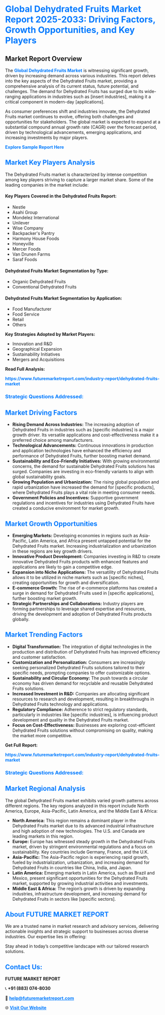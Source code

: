 <h1 style="color: #007BFF;">Global Dehydrated Fruits Market Report 2025-2033: Driving Factors, Growth Opportunities, and Key Players</h1>

<section id="overview">
<h2>Market Report Overview</h2>
<p>The <a href="https://www.futuremarketreport.com/industry-report/dehydrated-fruits-market" style="color: #007BFF; text-decoration: none;"><strong>Global Dehydrated Fruits Market</strong></a> is witnessing significant growth, driven by increasing demand across various industries. This report delves into the key aspects of the Dehydrated Fruits market, providing a comprehensive analysis of its current status, future potential, and challenges. The demand for Dehydrated Fruits has surged due to its wide-ranging applications in industries such as [insert industries], making it a critical component in modern-day [applications].</p>
<p>As consumer preferences shift and industries innovate, the Dehydrated Fruits market continues to evolve, offering both challenges and opportunities for stakeholders. The global market is expected to expand at a substantial compound annual growth rate (CAGR) over the forecast period, driven by technological advancements, emerging applications, and increasing investments by major players.</p>
</section>

<section id="overview">
<p><a href="https://www.futuremarketreport.com/request-sample/reportId=84785" style="color: #007BFF; text-decoration: none;"><strong>Explore Sample Report Here</strong></a></p>
</section>

<section id="key-players">
<h2 style="color: #007BFF;">Market Key Players Analysis</h2>
<p>The Dehydrated Fruits market is characterized by intense competition among key players striving to capture a larger market share. Some of the leading companies in the market include:</p>
<h4>Key Players Covered in the Dehydrated Fruits Report:</h4>
<ul><li>Nestle</li><li>Asahi Group</li><li>Mondelez International</li><li>Unilever</li><li>Wise Company</li><li>Backpacker&#039;s Pantry</li><li>Harmony House Foods</li><li>Honeyville</li><li>Mercer Foods</li><li>Van Drunen Farms</li><li>Saraf Foods</li></ul>
<h4>Dehydrated Fruits Market Segmentation by Type:</h4>
<ul><li>Organic Dehydrated Fruits</li><li>Conventional Dehydrated Fruits</li></ul>

<h4>Dehydrated Fruits Market Segmentation by Application:</h4>
<ul><li>Food Manufacturer</li><li>Food Service</li><li>Retail</li><li>Others</li></ul>
<p><strong>Key Strategies Adopted by Market Players:</strong></p>
<ul>
<li>Innovation and R&D</li>
<li>Geographical Expansion</li>
<li>Sustainability Initiatives</li>
<li>Mergers and Acquisitions</li>
</ul>
</section>

<section>
<p><strong>Read Full Analysis: </strong></p><a href="https://www.futuremarketreport.com/industry-report/dehydrated-fruits-market" style="color: #007BFF; text-decoration: none;"><strong>https://www.futuremarketreport.com/industry-report/dehydrated-fruits-market</strong></a>
<h3 style="color: #007BFF;">Strategic Questions Addressed:</h3>
</section>

<section id="driving-factors">
<h2 style="color: #007BFF;">Market Driving Factors</h2>
<ul>
<li><strong>Rising Demand Across Industries:</strong> The increasing adoption of Dehydrated Fruits in industries such as [specific industries] is a major growth driver. Its versatile applications and cost-effectiveness make it a preferred choice among manufacturers.</li>
<li><strong>Technological Advancements:</strong> Continuous innovations in production and application technologies have enhanced the efficiency and performance of Dehydrated Fruits, further boosting market demand.</li>
<li><strong>Sustainability and Eco-Friendly Initiatives:</strong> With growing environmental concerns, the demand for sustainable Dehydrated Fruits solutions has surged. Companies are investing in eco-friendly variants to align with global sustainability goals.</li>
<li><strong>Growing Population and Urbanization:</strong> The rising global population and rapid urbanization have increased the demand for [specific products], where Dehydrated Fruits plays a vital role in meeting consumer needs.</li>
<li><strong>Government Policies and Incentives:</strong> Supportive government regulations and incentives for industries using Dehydrated Fruits have created a conducive environment for market growth.</li>
</ul>
</section>

<section id="growth-opportunities">
<h2 style="color: #007BFF;">Market Growth Opportunities</h2>
<ul>
<li><strong>Emerging Markets:</strong> Developing economies in regions such as Asia-Pacific, Latin America, and Africa present untapped potential for the Dehydrated Fruits market. Increasing industrialization and urbanization in these regions are key growth drivers.</li>
<li><strong>Innovative Product Development:</strong> Companies investing in R&D to create innovative Dehydrated Fruits products with enhanced features and applications are likely to gain a competitive edge.</li>
<li><strong>Expansion into Niche Applications:</strong> The versatility of Dehydrated Fruits allows it to be utilized in niche markets such as [specific niches], creating opportunities for growth and diversification.</li>
<li><strong>E-commerce Growth:</strong> The rise of e-commerce platforms has created a surge in demand for Dehydrated Fruits used in [specific applications], further boosting market growth.</li>
<li><strong>Strategic Partnerships and Collaborations:</strong> Industry players are forming partnerships to leverage shared expertise and resources, driving the development and adoption of Dehydrated Fruits products globally.</li>
</ul>
</section>

<section id="trending-factors">
<h2 style="color: #007BFF;">Market Trending Factors</h2>
<ul>
<li><strong>Digital Transformation:</strong> The integration of digital technologies in the production and distribution of Dehydrated Fruits has improved efficiency and customer satisfaction.</li>
<li><strong>Customization and Personalization:</strong> Consumers are increasingly seeking personalized Dehydrated Fruits solutions tailored to their specific needs, prompting companies to offer customizable options.</li>
<li><strong>Sustainability and Circular Economy:</strong> The push towards a circular economy has driven demand for recyclable and reusable Dehydrated Fruits solutions.</li>
<li><strong>Increased Investment in R&D:</strong> Companies are allocating significant resources to research and development, resulting in breakthroughs in Dehydrated Fruits technology and applications.</li>
<li><strong>Regulatory Compliance:</strong> Adherence to strict regulatory standards, particularly in industries like [specific industries], is influencing product development and quality in the Dehydrated Fruits market.</li>
<li><strong>Focus on Cost-Effectiveness:</strong> Businesses are exploring cost-efficient Dehydrated Fruits solutions without compromising on quality, making the market more competitive.</li>
</ul>
</section>

<section>
<p><strong>Get Full Report: </strong></p><a href="https://www.futuremarketreport.com/industry-report/dehydrated-fruits-market" style="color: #007BFF; text-decoration: none;"><strong>https://www.futuremarketreport.com/industry-report/dehydrated-fruits-market</strong></a>
<h3 style="color: #007BFF;">Strategic Questions Addressed:</h3>
</section>


<section id="regional-analysis">
<h2 style="color: #007BFF;">Market Regional Analysis</h2>
<p>The global Dehydrated Fruits market exhibits varied growth patterns across different regions. The key regions analyzed in this report include North America, Europe, Asia-Pacific, Latin America, and the Middle East & Africa:</p>
<ul>
<li><strong>North America:</strong> This region remains a dominant player in the Dehydrated Fruits market due to its advanced industrial infrastructure and high adoption of new technologies. The U.S. and Canada are leading markets in this region.</li>
<li><strong>Europe:</strong> Europe has witnessed steady growth in the Dehydrated Fruits market, driven by stringent environmental regulations and a focus on sustainability. Key countries include Germany, France, and the U.K.</li>
<li><strong>Asia-Pacific:</strong> The Asia-Pacific region is experiencing rapid growth, fueled by industrialization, urbanization, and increasing demand for Dehydrated Fruits in countries like China, India, and Japan.</li>
<li><strong>Latin America:</strong> Emerging markets in Latin America, such as Brazil and Mexico, present significant opportunities for the Dehydrated Fruits market, supported by growing industrial activities and investments.</li>
<li><strong>Middle East & Africa:</strong> The region’s growth is driven by expanding industries, infrastructure development, and increasing demand for Dehydrated Fruits in sectors like [specific sectors].</li>
</ul>
</section>

<footer>
<h2 style="color: #007BFF;">About FUTURE MARKET REPORT</h2>
<p>We are a trusted name in market research and advisory services, delivering actionable insights and strategic support to businesses across diverse industries. Our expertise lies in offering:</p>

<p>Stay ahead in today’s competitive landscape with our tailored research solutions.</p>

<h2 style="color: #007BFF;">Contact Us:</h2>
<p><strong>FUTURE MARKET REPORT</strong></p>
<p>📞 <strong>+91 (883) 074-8030</strong></p>
<p>📧 <strong><a href="mailto:help@futuremarketreport.com" style="color: #007BFF;">help@futuremarketreport.com</a></strong></p>
<p>🌐 <strong><a href="https://www.futuremarketreport.com/" style="color: #007BFF;">Visit Our Website</a></strong></p>
</footer>